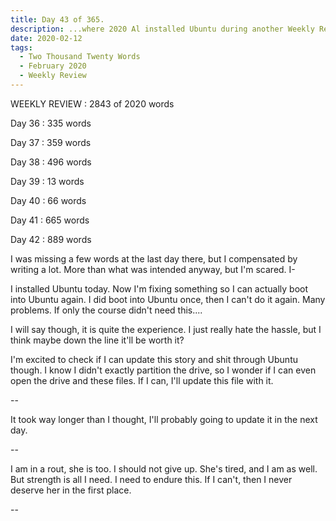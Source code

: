 ```yaml
---
title: Day 43 of 365.
description: ...where 2020 Al installed Ubuntu during another Weekly Review.
date: 2020-02-12
tags:
  - Two Thousand Twenty Words
  - February 2020
  - Weekly Review
---
```


WEEKLY REVIEW : 2843 of 2020 words

Day 36 : 335 words

Day 37 : 359 words

Day 38 : 496 words

Day 39 : 13  words

Day 40 : 66  words

Day 41 : 665 words

Day 42 : 889 words


I was missing a few words at the last day there, but I compensated by writing a lot. More than what was intended anyway, but I'm scared. I-


I installed Ubuntu today. Now I'm fixing something so I can actually boot into Ubuntu again. I did boot into Ubuntu once, then I can't do it again. Many problems. If only the course didn't need this....

I will say though, it is quite the experience. I just really hate the hassle, but I think maybe down the line it'll be worth it?

I'm excited to check if I can update this story and shit through Ubuntu though. I know I didn't exactly partition the drive, so I wonder if I can even open the drive and these files. If I can, I'll update this file with it.

--

It took way longer than I thought, I'll probably going to update it in the next day.

--

I am in a rout, she is too. I should not give up. She's tired, and I am as well. But strength is all I need. I need to endure this. If I can't, then I never deserve her in the first place.

--